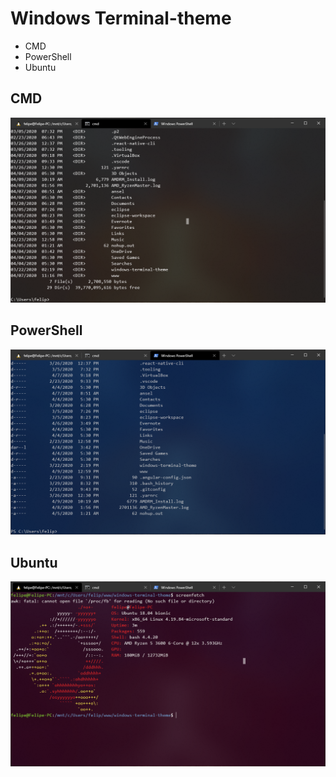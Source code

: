 # Windows Terminal-theme

- CMD
- PowerShell
- Ubuntu

## CMD
<img src="/Screenshots/CMD-theme.png" alt="CMD">

## PowerShell
<img src="/Screenshots/PowerShell-theme.png" alt="PowerShell">

## Ubuntu
<img src="/Screenshots/Ubuntu-theme.png" alt="Ubuntu">
